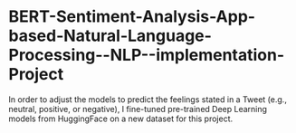 # BERT-Sentiment-Analysis-App-based-Natural-Language-Processing--NLP--implementation-Project
In order to adjust the models to predict the feelings stated in a Tweet (e.g., neutral, positive, or negative), I fine-tuned pre-trained Deep Learning models from HuggingFace on a new dataset for this project.
